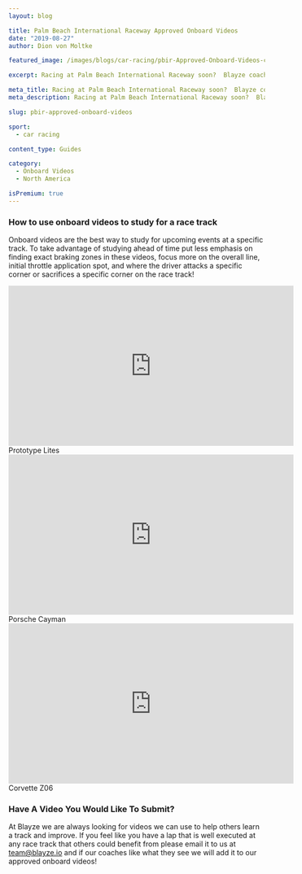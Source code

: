 ```yaml
---
layout: blog

title: Palm Beach International Raceway Approved Onboard Videos
date: "2019-08-27"
author: Dion von Moltke

featured_image: /images/blogs/car-racing/pbir-Approved-Onboard-Videos-compressor.jpg

excerpt: Racing at Palm Beach International Raceway soon?  Blayze coaches found videos they approve of watching to study for this race track!

meta_title: Racing at Palm Beach International Raceway soon?  Blayze coaches found videos they approve of watching to study for this race track!
meta_description: Racing at Palm Beach International Raceway soon?  Blayze coaches found videos they approve of watching to study for this race track!

slug: pbir-approved-onboard-videos

sport:
  - car racing

content_type: Guides

category:
  - Onboard Videos
  - North America	

isPremium: true
---
```


### How to use onboard videos to study for a race track

Onboard videos are the best way to study for upcoming events at a specific track. To take advantage of studying ahead of time put less emphasis on finding exact braking zones in these videos, focus more on the overall line, initial throttle application spot, and where the driver attacks a specific corner or sacrifices a specific corner on the race track!

<iframe title="Blog iFrame" width="560" height="315" src="https://www.youtube.com/embed/04rq-lo4Q9s" frameborder="0" allow="accelerometer; autoplay; encrypted-media; gyroscope; picture-in-picture" allowfullscreen></iframe>
Prototype Lites

<iframe title="Blog iFrame" width="560" height="315" src="https://www.youtube.com/embed/WOAmTSmYXwk" frameborder="0" allow="accelerometer; autoplay; encrypted-media; gyroscope; picture-in-picture" allowfullscreen></iframe>
Porsche Cayman

<iframe title="Blog iFrame" width="560" height="315" src="https://www.youtube.com/embed/yTf4_TSBKcU" frameborder="0" allow="accelerometer; autoplay; encrypted-media; gyroscope; picture-in-picture" allowfullscreen></iframe>
Corvette Z06

### Have A Video You Would Like To Submit?

At Blayze we are always looking for videos we can use to help others learn a track and improve. If you feel like you have a lap that is well executed at any race track that others could benefit from please email it to us at team@blayze.io and if our coaches like what they see we will add it to our approved onboard videos!
